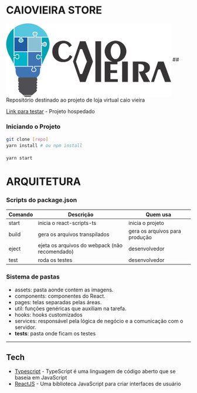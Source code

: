 # CAIOVIEIRA STORE
<img src="./src/assets/images/logo.png" height="200px" align="center"/>
## Repositório destinado ao projeto de loja virtual caio vieira

[Link para testar](https://loving-dijkstra-12ac8c.netlify.app) - Projeto hospedado

### Iniciando o Projeto

```bash
git clone [repo]
yarn install # ou npm install

yarn start 
```


ARQUITETURA
===========

### Scripts do package.json

| Comando         | Descrição                                      | Quem usa                           |
|-----------------|------------------------------------------------|------------------------------------|
| start             | inicia o react-scripts-ts                      | inicia o projeto      |
| build           | gera os arquivos transpilados                  | gera os arquivos para produção |
| eject           | ejeta os arquivos do webpack (não recomendado) | desenvolvedor                      |
| test | roda os testes    | desenvolvedor                      |

### Sistema de pastas

* assets: pasta aonde contem as imagens.
* components: componentes do React.
* pages: telas separadas pelas áreas.
* util: funções genéricas que auxiliam na tarefa.
* hooks: hooks customizados
* services: responsável pela lógica de negócio e a comunicação com o servidor.
* __tests__: pasta onde ficam os testes 

---

## Tech
- [Typescript](https://www.typescriptlang.org/) - TypeScript é uma linguagem de código aberto que se baseia em JavaScript
- [ReactJS](https://pt-br.reactjs.org/) - Uma biblioteca JavaScript para criar interfaces de usuário